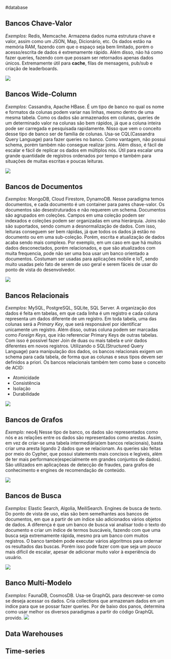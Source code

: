 #database
## Bancos Chave-Valor
*Exemplos:* Redis, Memcache.
Armazena dados numa estrutura chave e valor, assim como um JSON, Map, Dicionário, etc.
Os dados estão na memória RAM, fazendo com que o espaço seja bem limitado, porém o acesso/escrita de dados é extremamente rápido. Além disso, não há como fazer queries, fazendo com que possam ser retornados apenas dados únicos.
Extremamente útil para **cache**, filas de mensagens, pub/sub e criação de leaderboards.

![](/_assets/Pasted%20image%2020230108224638.png)

## Bancos Wide-Column
*Exemplos:* Cassandra, Apache HBase.
É um tipo de banco no qual os nome e formatos da colunas podem variar nas linhas, mesmo dentro de uma mesma tabela. Como os dados são armazenados em colunas, queries de um determinado valor na colunas são bem rápidos, já que a coluna inteira pode ser carregada e pesquisada rapidamente.
Nisso que vem o conceito desse tipo de banco ser de família de colunas.
Usa-se CQL(Cassandra Query Language) para fazer queries no banco. Como vantagem, não possui schema, porém também não consegue realizar joins. Além disso, é fácil de escalar e fácil de replicar os dados em múltiplos nós.
Útil para escalar uma grande quantidade de registros ordenados por tempo e também para situações de muitas escritas e poucas leituras.

![](/_assets/Pasted%20image%2020230108224656.png)

## Bancos de Documentos
*Exemplos:* MongoDB, Cloud Firestore, DynamoDB.
Nesse paradigma temos documentos, e cada documento é um container para pares chave-valor. Os documentos são desestruturados e não requerem um schema.
Documentos são agrupados em coleções. Campos em uma coleção podem ser indexados e coleções podem ser organizadas em uma hierárquia. Joins não são suportados, sendo comum a desnormalização de dados. 
Com isso, leituras conseguem ser bem rápidas, já que todos os dados já estão no documento ou em uma sub-coleção. Porém, escrita e atualização de dados acaba sendo mais complexo. Por exemplo, em um caso em que há muitos dados desconectados, porém relacionados, e que são atualizados com muita frequencia, pode não ser uma boa usar um banco orientado a documentos.
Costumam ser usadas para aplicações mobile e IoT, sendo muito usadas pelo fato de serem de uso geral e serem fáceis de usar do ponto de vista do desenvolvedor.

![](/_assets/Pasted%20image%2020230108224706.png)

## Bancos Relacionais
*Exemplos:* MySQL, PostgreSQL, SQLite, SQL Server.
A organização dos dados é feita em tabelas, em que cada linha é um registro e cada coluna representa um dados diferente de um registro. Em toda tabela, uma das colunas será a *Primary Key*, que será responsável por identificar unicamente um registro. 
Além disso, outras coluna podem ser marcadas como *Foreign Keys*, que irão referenciar Primary Keys de outras tabelas. Com isso é possível fazer Join de duas ou mais tabela e unir dados diferentes em novos registros.
Utilizando o SQL(Structured Query Language) para manipulação dos dados, os bancos relacionais exigem um schema para cada tabela, de forma que as colunas e seus tipos devem ser definidos a priori.
Os bancos relacionais também tem como base o conceito de ACID:
- Atomicidade
- Consistência
- Isolação
- Durabilidade

![](/_assets/Pasted%20image%2020230108224718.png)

## Bancos de Grafos
*Exemplo:* neo4j
Nesse tipo de banco, os dados são representados como nós e as relações entre os dados são representados como arestas. Assim, em vez de criar-se uma tabela intermediária(em bancos relacionais), basta criar uma aresta ligando 2 dados que se relacionam.
As queries são feitas por meio do Cypher, que possui statements mais concisos e legiveis, além de ter mais performance(especialmente em grandes conjuntos de dados).
São utilizados em aplicaçõeas de detecção de fraudes, para grafos de conhecimento e engines de recomendação de conteúdo.

![](/_assets/Pasted%20image%2020230108224728.png)

## Bancos de Busca
*Exemplos:* Elastic Search, Algolia, MeiliSearch.
Engines de busca de texto. Do ponto de vista de uso, elas são bem semelhantes aos bancos de documentos, em que a partir de um índice são adicionados vários objetos de dados.
A diferença é que um banco de busca vai analisar todo o texto do documento e criar um índice de termos buscáveis, fazendo com que uma busca seja extremamente rápida, mesmo pra um banco com muitos registros. 
O banco também pode executar vários algoritmos para ordernar os resultados das buscas. Porém isso pode fazer com que seja um pouco mais difícil de escalar, apesar de adicionar muito valor à experiência do usuário.

![](/_assets/Pasted%20image%2020230108224455.png)


## Banco Multi-Modelo
*Exemplos:* FaunaDB, CosmosDB.
Usa-se GraphQL para descrever-se como se deseja acessar os dados. Cria collections que armazenam dados em um indice para que se possar fazer queries. Por de baixo dos panos, determina como usar melhor os diversos paradigmas a partir do código GraphQL provido.
![](_assets/Pasted%20image%2020230108224820.png)

## Data Warehouses


## Time-series